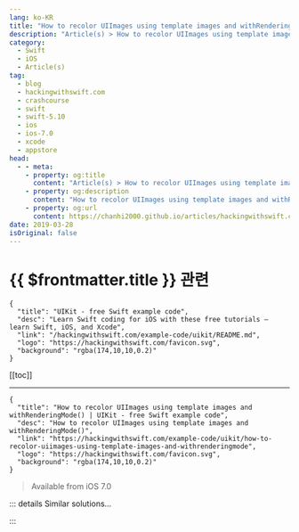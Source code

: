 ```yaml
---
lang: ko-KR
title: "How to recolor UIImages using template images and withRenderingMode()"
description: "Article(s) > How to recolor UIImages using template images and withRenderingMode()"
category:
  - Swift
  - iOS
  - Article(s)
tag: 
  - blog
  - hackingwithswift.com
  - crashcourse
  - swift
  - swift-5.10
  - ios
  - ios-7.0
  - xcode
  - appstore
head:
  - - meta:
    - property: og:title
      content: "Article(s) > How to recolor UIImages using template images and withRenderingMode()"
    - property: og:description
      content: "How to recolor UIImages using template images and withRenderingMode()"
    - property: og:url
      content: https://chanhi2000.github.io/articles/hackingwithswift.com/example-code/uikit/how-to-recolor-uiimages-using-template-images-and-withrenderingmode.html
date: 2019-03-28
isOriginal: false
---
```


# {{ $frontmatter.title }} 관련

```component VPCard
{
  "title": "UIKit - free Swift example code",
  "desc": "Learn Swift coding for iOS with these free tutorials – learn Swift, iOS, and Xcode",
  "link": "/hackingwithswift.com/example-code/uikit/README.md",
  "logo": "https://hackingwithswift.com/favicon.svg",
  "background": "rgba(174,10,10,0.2)"
}
```

[[toc]]

---

```component VPCard
{
  "title": "How to recolor UIImages using template images and withRenderingMode() | UIKit - free Swift example code",
  "desc": "How to recolor UIImages using template images and withRenderingMode()",
  "link": "https://hackingwithswift.com/example-code/uikit/how-to-recolor-uiimages-using-template-images-and-withrenderingmode",
  "logo": "https://hackingwithswift.com/favicon.svg",
  "background": "rgba(174,10,10,0.2)"
}
```

> Available from iOS 7.0

<!-- TODO: 작성 -->

<!--
Template images are the iOS 7.0 way of tinting any kind of image when it's inside a `UIImageView`. This is usually used to mimic the tinting of button images (as seen in toolbars and tab bars) but it works anywhere you want to dynamically recolor an image.

To get started, load an image then call `withRenderingMode()` on it, like this:

```swift
if let myImage = UIImage(named: "myImage") {
    let tintableImage = myImage.withRenderingMode(.alwaysTemplate)
    imageView.image = tintableImage
}
```

The tint color of a `UIImageView` is the standard iOS 7 blue by default, but you can change it easily enough:

```swift
imageView.tintColor = UIColor.red
```

-->

::: details Similar solutions…

<!--
/quick-start/swiftui/swiftui-tips-and-tricks">SwiftUI tips and tricks 
/quick-start/swiftui/all-swiftui-property-wrappers-explained-and-compared">All SwiftUI property wrappers explained and compared 
/quick-start/swiftui/whats-in-the-basic-template">What’s in the basic template? 
/example-code/uikit/how-to-create-live-playgrounds-in-xcode">How to create live playgrounds in Xcode 
/example-code/games/how-to-create-a-random-terrain-tile-map-using-sktilemapnode-and-gkperlinnoisesource">How to create a random terrain tile map using SKTileMapNode and GKPerlinNoiseSource</a>
-->

:::


